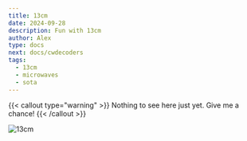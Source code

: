 ```yaml
---
title: 13cm
date: 2024-09-28
description: Fun with 13cm
author: Alex
type: docs
next: docs/cwdecoders
tags:
  - 13cm
  - microwaves
  - sota
---
```


{{< callout type="warning" >}}
  Nothing to see here just yet. Give me a chance!
{{< /callout >}}

![13cm](/img/13cm.jpg#centre)